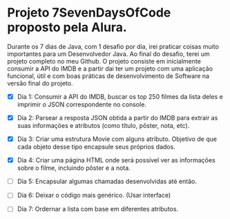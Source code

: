 # Projeto 7SevenDaysOfCode proposto pela Alura.

Durante os 7 dias de Java, com 1 desafio por dia, irei praticar coisas muito importantes para um Desenvolvedor Java.
Ao final do desafio, terei um projeto completo no meu Github. O projeto consiste em inicialmente consumir a API do IMDB  e a partir dai ter um projeto com uma aplicação funcional, útil e com boas práticas de desenvolvimento de Software na versão final do projeto.

- [x] Dia 1: Consumir a API do IMDB, buscar os top 250 filmes da lista deles e imprimir o JSON correspondente no console. 


- [x] Dia 2: Parsear a resposta JSON obtida a partir do IMDB para extrair as suas informações e atributos (como título, pôster, nota, etc).


- [x] Dia 3: Criar uma estrutura Movie com alguns atributo. Objetivo de que cada objeto desse tipo encapsule seus próprios dados.


- [x] Dia 4: Criar uma página HTML onde será possível ver as informações sobre o filme, incluindo pôster e a nota.


- [ ] Dia 5: Encapsular algumas chamadas desenvolvidas até então.


- [ ] Dia 6: Deixar o código mais genérico. (Usar interface)


- [ ] Dia 7: Ordernar a lista com base em diferentes atributos.